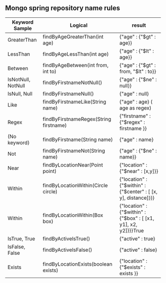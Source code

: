 
## Mongo spring repository name rules

| Keyword	Sample	| Logical | result | 
| --- | --- | --- |
| GreaterThan |	findByAgeGreaterThan(int age)	| {"age" : {"$gt" : age}}
| LessThan |	findByAgeLessThan(int age)	| {"age" : {"$lt" : age}}
| Between |	findByAgeBetween(int from, int to)	| {"age" : {"$gt" : from, "$lt" : to}}
| IsNotNull, NotNull |	findByFirstnameNotNull()	| {"age" : {"$ne" : null}}
| IsNull, Null |	findByFirstnameNull()	| {"age" : null}
| Like |	findByFirstnameLike(String name)	| {"age" : age} ( age as regex)
| Regex |	findByFirstnameRegex(String firstname)	| {"firstname" : {"$regex" : firstname }}
| (No keyword) |	findByFirstname(String name)	| {"age" : name}
| Not |	findByFirstnameNot(String name)	| {"age" : {"$ne" : name}}
| Near |	findByLocationNear(Point point)	| {"location" : {"$near" : [x,y]}}
| Within |	findByLocationWithin(Circle circle)	| {"location" : {"$within" : {"$center" : [ [x, y], distance]}}}
| Within |	findByLocationWithin(Box box)	| {"location" : {"$within" : {"$box" : [ [x1, y1], x2, y2]}}}True
| IsTrue, True |	findByActiveIsTrue()	| {"active" : true}
| IsFalse, False |	findByActiveIsFalse()	| {"active" : false}
| Exists |	findByLocationExists(boolean exists)	| {"location" : {"$exists" : exists }}